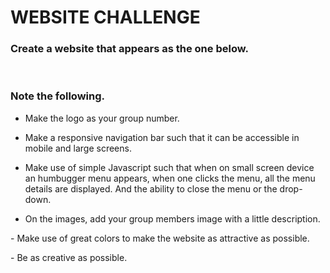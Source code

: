 # WEBSITE CHALLENGE

### Create a website that appears as the one below.

 

### Note the following.

- Make the logo as your group number.

- Make a responsive navigation bar such that it can be accessible in mobile and large screens.

- Make use of simple Javascript such that when on small screen device an humbugger menu appears, when one clicks the menu, all the menu details are displayed. And the ability to close the menu or the drop-down. 

- On the images, add your group members image with a little description. 

- Make use of great colors to make the website as attractive as possible.

- Be as creative as possible. 

